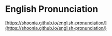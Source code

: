 # English Pronunciation
[https://shoonia.github.io/english-pronunciation/](https://shoonia.github.io/english-pronunciation/)
